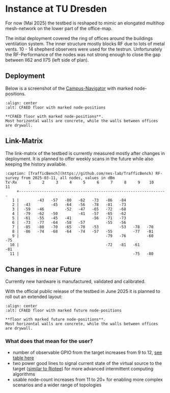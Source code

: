 # Instance at TU Dresden

For now (Mai 2025) the testbed is reshaped to mimic an elongated multihop mesh-network on the lower part of the office-map.

The initial deployment covered the ring of offices around the buildings ventilation system.
The inner structure mostly blocks RF due to lots of metal vents.
10 - 14 shepherd observers were used for the testrun.
Unfortunately the RF-Performance of the nodes was not strong enough to close the gap between II62 and II75 (left side of plan).

## Deployment

Below is a screenshot of the [Campus-Navigator](https://navigator.tu-dresden.de/etplan/bar/02) with marked node-positions.

```{figure} /media/cfaed_floorplan_current.png
:align: center
:alt: CFAED floor with marked node-positions

**CFAED floor with marked node-positions**.
Most horizontal walls are concrete, while the walls between offices are drywall.
```

## Link-Matrix

The link-matrix of the testbed is currently measured mostly after changes in deployment.
It is planned to offer weekly scans in the future while also keeping the history available.

```{code-block}
:caption: [TrafficBench](https://github.com/nes-lab/TrafficBench) RF-survey from 2025-03-11, all nodes, values in dBm
Tx⟍Rx     1     2     3     4     5     6     7     8     9    10    11
     +-----------------------------------------------------------------
   1 |        -43   -57   -80   -62   -73   -86   -84
   2 |  -43         -45   -64   -56   -78   -81   -73
   3 |  -59   -46         -52   -47   -65   -72   -68
   4 |  -79   -62   -50         -41   -57   -65   -62
   5 |  -61   -55   -45   -41         -56   -71   -73
   6 |  -73   -77   -64   -58   -57         -55   -56
   7 |  -85   -80   -70   -65   -70   -53         -53   -78   -70
   8 |  -86   -74   -68   -64   -74   -57   -55         -77   -81
   9 |                                      -79   -76         -60   -75
  10 |                                      -72   -81   -61         -81
  11 |                                                  -75   -80
```

## Changes in near Future

Currently new hardware is manufactured, validated and calibrated.

With the official public release of the testbed in June 2025 it is planned to roll out an extended layout:

```{figure} /media/cfaed_floorplan_with_nodes.png
:align: center
:alt: CFAED floor with marked future node-positions

**floor with marked future node-positions**.
Most horizontal walls are concrete, while the walls between offices are drywall.
```

### What does that mean for the user?

- number of observable GPIO from the target increases from 9 to 12, [see table here](https://github.com/nes-lab/shepherd-targets/tree/main/hardware/shepherd_nRF_FRAM_Target_v1.3)
- two power good lines to signal current state of the virtual source to the target ([similar to Riotee](https://www.riotee.nessie-circuits.de/docs/latest/hardware/module.html)) for more advanced intermittent computing algorithms
- usable node-count increases from 11 to 20+ for enabling more complex scenarios and a wider range of topologies
